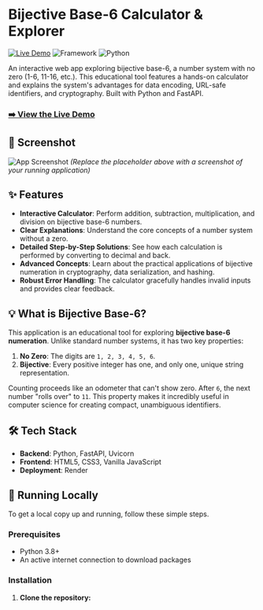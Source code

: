 # Bijective Base-6 Calculator & Explorer

[![Live Demo](https://img.shields.io/badge/Live-Demo-brightgreen?style=for-the-badge)](https://bijective-base6-calc.onrender.com)
![Framework](https://img.shields.io/badge/Framework-FastAPI-green?style=flat-square)
![Python](https://img.shields.io/badge/Python-3.10+-blue?style=flat-square)

An interactive web app exploring bijective base-6, a number system with no zero (1-6, 11-16, etc.). This educational tool features a hands-on calculator and explains the system's advantages for data encoding, URL-safe identifiers, and cryptography. Built with Python and FastAPI.

### [➡️ View the Live Demo](https://bijective-base6-calc.onrender.com)

## 📸 Screenshot

![App Screenshot](https://github.com/tripping-alien/bijective_base6_calc/blob/main/assets/screenshot.jpg)
*(Replace the placeholder above with a screenshot of your running application)*

## ✨ Features

*   **Interactive Calculator**: Perform addition, subtraction, multiplication, and division on bijective base-6 numbers.
*   **Clear Explanations**: Understand the core concepts of a number system without a zero.
*   **Detailed Step-by-Step Solutions**: See how each calculation is performed by converting to decimal and back.
*   **Advanced Concepts**: Learn about the practical applications of bijective numeration in cryptography, data serialization, and hashing.
*   **Robust Error Handling**: The calculator gracefully handles invalid inputs and provides clear feedback.

## 💡 What is Bijective Base-6?

This application is an educational tool for exploring **bijective base-6 numeration**. Unlike standard number systems, it has two key properties:

1.  **No Zero**: The digits are `1, 2, 3, 4, 5, 6`.
2.  **Bijective**: Every positive integer has one, and only one, unique string representation.

Counting proceeds like an odometer that can't show zero. After `6`, the next number "rolls over" to `11`. This property makes it incredibly useful in computer science for creating compact, unambiguous identifiers.

## 🛠️ Tech Stack

*   **Backend**: Python, FastAPI, Uvicorn
*   **Frontend**: HTML5, CSS3, Vanilla JavaScript
*   **Deployment**: Render

## 🚀 Running Locally

To get a local copy up and running, follow these simple steps.

### Prerequisites

*   Python 3.8+
*   An active internet connection to download packages

### Installation

1.  **Clone the repository:**
    
